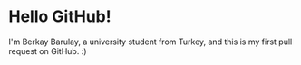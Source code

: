 # Hello GitHub!

I'm Berkay Barulay, a university student from Turkey, and this is my first pull request on GitHub. :)

